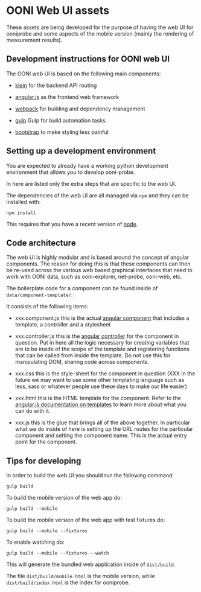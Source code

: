# OONI Web UI assets

These assets are being developed for the purpose of having the web UI for
ooniprobe and some aspects of the mobile version (mainly the rendering of
measurement results).

## Development instructions for OONI web UI

The OONI web UI is based on the following main components:

* [klein](https://klein.readthedocs.org/) for the backend API routing

* [angular.js](https://angularjs.org/) as the frontend web framework

* [webpack](https://webpack.github.io/) for building and dependency management

* [gulp](http://gulpjs.com/) Gulp for build automation tasks.

* [bootstrap](http://getbootstrap.com/) to make styling less painful

## Setting up a development environment

You are expected to already have a working python development environment that
allows you to develop ooni-probe.

In here are listed only the extra steps that are specific to the web UI.

The dependencies of the web UI are all managed via `npm` and they can be
installed with:

```
npm install
```

This requires that you have a recent version of
[node](https://nodejs.org/en/download/).

## Code architecture

The web UI is highly modular and is based around the concept of angular
components.
The reason for doing this is that these components can then be re-used across
the various web based graphical interfaces that need to work with OONI data,
such as ooni-explorer, net-probe, ooni-web, etc.

The boilerplate code for a component can be found inside of
`data/component-template/`.

It consists of the following items:

* xxx.component.js this is the actual [angular
  component](https://docs.angularjs.org/guide/component) that includes
  a template, a controller and a stylesheet

* xxx.controller.js this is the [angular
  controller](https://docs.angularjs.org/guide/controller) for the component in
  question. Put in here all the logic necessary for creating variables that are
  to be inside of the scope of the template and registering functions that can
  be called from inside the template.
  Do not use this for manipulating DOM, sharing code across components.

* xxx.css this is the style-sheet for the component in question (XXX in the
  future we may want to use some other templating language such as less, sass
  or whatever people use these days to make our life easier)

* xxx.html this is the HTML template for the component. Refer to the
  [angular.js documentation on
  templates](https://docs.angularjs.org/guide/templates) to learn more about
  what you can do with it.

* xxx.js this is the glue that brings all of the above together. In particular
  what we do inside of here is setting up the URL routes for the particular
  component and setting the component name.
  This is the actual entry point for the component.

## Tips for developing

In order to build the web UI you should run the following command:

```
gulp build
```

To build the mobile version of the web app do:
```
gulp build --mobile
```

To build the mobile version of the web app with test fixtures do:
```
gulp build --mobile --fixtures
```

To enable watching do:
```
gulp build --mobile --fixtures --watch
```

This will generate the bundled web application inside of `dist/build`.

The file `dist/build/mobile.html` is the mobile version, while
`dist/build/index.html` is the index for ooniprobe.

